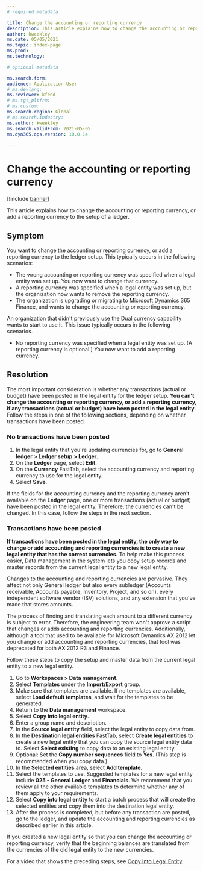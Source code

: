 ```yaml
---
# required metadata

title: Change the accounting or reporting currency 
description: This article explains how to change the accounting or reporting currency, or add a reporting currency to the setup of a ledger.
author: kweekley
ms.date: 05/05/2021
ms.topic: index-page
ms.prod: 
ms.technology: 

# optional metadata

ms.search.form: 
audience: Application User
# ms.devlang: 
ms.reviewer: kfend
# ms.tgt_pltfrm: 
# ms.custom: 
ms.search.region: Global 
# ms.search.industry: 
ms.author: kweekley
ms.search.validFrom: 2021-05-05
ms.dyn365.ops.version: 10.0.14

---
```


# Change the accounting or reporting currency

[!include [banner](../includes/banner.md)]

This article explains how to change the accounting or reporting currency, or add a reporting currency to the setup of a ledger.

## Symptom

You want to change the accounting or reporting currency, or add a reporting currency to the ledger setup. This typically occurs in the following scenarios:

- The wrong accounting or reporting currency was specified when a legal entity was set up. You now want to change that currency.
- A reporting currency was specified when a legal entity was set up, but the organization now wants to remove the reporting currency.
- The organization is upgrading or migrating to Microsoft Dynamics 365 Finance, and wants to change the accounting or reporting currency.

An organization that didn't previously use the Dual currency capability wants to start to use it. This issue typically occurs in the following scenarios.

- No reporting currency was specified when a legal entity was set up. (A reporting currency is optional.) You now want to add a reporting currency.

## Resolution

The most important consideration is whether any transactions (actual or budget) have been posted in the legal entity for the ledger setup. **You can't change the accounting or reporting currency, or add a reporting currency, if any transactions (actual or budget) have been posted in the legal entity.** Follow the steps in one of the following sections, depending on whether transactions have been posted.

### No transactions have been posted

1. In the legal entity that you're updating currencies for, go to **General ledger \> Ledger setup \> Ledger**.
2. On the **Ledger** page, select **Edit**.
3. On the **Currency** FastTab, select the accounting currency and reporting currency to use for the legal entity.
4. Select **Save**.

If the fields for the accounting currency and the reporting currency aren't available on the **Ledger** page, one or more transactions (actual or budget) have been posted in the legal entity. Therefore, the currencies can't be changed. In this case, follow the steps in the next section.

### Transactions have been posted

**If transactions have been posted in the legal entity, the only way to change or add accounting and reporting currencies is to create a new legal entity that has the correct currencies.** To help make this process easier, Data management in the system lets you copy setup records and master records from the current legal entity to a new legal entity.

Changes to the accounting and reporting currencies are pervasive. They affect not only General ledger but also every subledger (Accounts receivable, Accounts payable, Inventory, Project, and so on), every independent software vendor (ISV) solutions, and any extension that you've made that stores amounts.

The process of finding and translating each amount to a different currency is subject to error. Therefore, the engineering team won't approve a script that changes or adds accounting and reporting currencies. Additionally, although a tool that used to be available for Microsoft Dynamics AX 2012 let you change or add accounting and reporting currencies, that tool was deprecated for both AX 2012 R3 and Finance.

Follow these steps to copy the setup and master data from the current legal entity to a new legal entity.

1. Go to **Workspaces \> Data management**.
2. Select **Templates** under the **Import/Export** group.
3. Make sure that templates are available. If no templates are available, select **Load default templates**, and wait for the templates to be generated.
4. Return to the **Data management** workspace.
5. Select **Copy into legal entity**.
6. Enter a group name and description.
7. In the **Source legal entity** field, select the legal entity to copy data from.
8. In the **Destination legal entities** FastTab, select **Create legal entities** to create a new legal entity that you can copy the source legal entity data to. Select **Select existing** to copy data to an existing legal entity.
9. Optional: Set the **Copy number sequences** field to **Yes**. (This step is recommended when you copy data.)
10. In the **Selected entities** area, select **Add template**.
11. Select the templates to use. Suggested templates for a new legal entity include **025 - General Ledger** and **Financials**. We recommend that you review all the other available templates to determine whether any of them apply to your requirements.
12. Select **Copy into legal entity** to start a batch process that will create the selected entities and copy them into the destination legal entity.
13. After the process is completed, but before any transaction are posted, go to the ledger, and update the accounting and reporting currencies as described earlier in this article.

If you created a new legal entity so that you can change the accounting or reporting currency, verify that the beginning balances are translated from the currencies of the old legal entity to the new currencies.

For a video that shows the preceding steps, see [Copy Into Legal Entity](https://community.dynamics.com/365/b/techtalks/posts/copy-into-legal-entity-october-24-2017).
